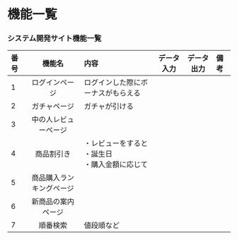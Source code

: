 # 機能一覧
### システム開発サイト機能一覧
|番号|機能名|内容|データ入力|データ出力|備考|
|:---|:---:|:-----|:---:|:----:|:---|
|1|ログインページ|ログインした際にボーナスがもらえる||||
|2|ガチャページ|ガチャが引ける||||
|3|中の人レビューページ|||||
|4|商品割引き|・レビューをすると<br>・誕生日<br>・購入金額に応じて||||
|5|商品購入ランキングページ|||||
|6|新商品の案内ページ|||||
|7|順番検索|値段順など||
